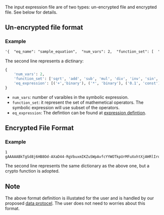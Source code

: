 The input expression file are of two types: un-encrypted file and encrypted file. See below for details.

## Un-encrypted file format


### Example
```txt
'{  "eq_name": "sample_equation",  "num_vars": 2,  "function_set": [  "sqrt",    "add",    "sub",    "mul",    "div",    "inv",    "sin",    "cos",    "const"  ],  "eq_expression": "[('+','binary'), ('*', 'binary'), ('0.1', 'const'), ('X1', 'var'), ('sin', 'unary'), ('X2', 'var')]"\n}'
```
The second line represents a dictinary:
```python
{
    'num_vars': 2, 
    'function_set': ['sqrt', 'add', 'sub', 'mul', 'div', 'inv', 'sin', 'cos', 'const'], 
    'eq_expression': [('+','binary'), ('*', 'binary'), ('0.1', 'const'), ('X1', 'var'), ('sin', 'unary'), ('X2', 'var')]
}
```
- `num_vars`: number of varaibles in the symbolic expression.
- `function_set`: it represent the set of mathemetical operators. The symbolic expression will use subset of the operators.
- `eq_expression`: The defintion can be found at [expression defintion](/file-formats/expression-format/).

## Encrypted File Format


### Example
```txt
1
gAAAAABkTgSd8j6HB8Od-AXaD44-RgVbuxmIKZuSWpAvfcYYWOTkpUrMFuXxhtXjAHRlIrqRk0bjOfAHT-CdkfkyZzOPX17ky5uY0px-IIhlmAdIV8VXfOy-kiwvyxM7mqwRspxwHoIGOFY0g9cr-HF9-Ogmo0Z9hXipHdxDZYGdTUvkUVM-rDflVlJjTEH5Wgj6oL_yR4Vf5K_ZXwJJAfsaPFQEndESQw6MATjzJh7w9ChCDoDOhpPlyNZQTk2zfTlYtDJ4-KC2ghS_r2k1G1Rv44fNkRY4z4QVbc3qT1Av-qpMLqMOL8RVdwgEfGvXAswqJ2Pqk-nIn0fLomfRMOBNSYAJnHoIwA==
```
The second line represents the same dictionary as the above one, but a crypto function is adopted.

## Note

The above format definition is illustated for the user and is handled by our proposed [data protocel](/data-query-protocol/). The user does not need to worries about this format.